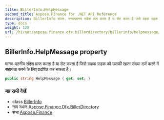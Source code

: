 ```yaml
---
title: BillerInfo.HelpMessage
second_title: Aspose.Finance for .NET API Reference
description: BillerInfo संपत्त. मनवपठनय संदेश प्रप्त करत है य सेट करत है जसे ग्रहक ग्रहक क उसक खत संख्य दर्ज करने में सहयत करने के लए प्रदर्शत कर सकत है
type: docs
weight: 120
url: /hi/net/aspose.finance.ofx.billerdirectory/billerinfo/helpmessage/
---
```

## BillerInfo.HelpMessage property

मानव-पठनीय संदेश प्राप्त करता है या सेट करता है जिसे ग्राहक ग्राहक को उसकी खाता संख्या दर्ज करने में सहायता करने के लिए प्रदर्शित कर सकता है।

```csharp
public string HelpMessage { get; set; }
```

### यह सभी देखें

* class [BillerInfo](../)
* नाम स्थान [Aspose.Finance.Ofx.BillerDirectory](../../billerinfo/)
* सभा [Aspose.Finance](../../../)


